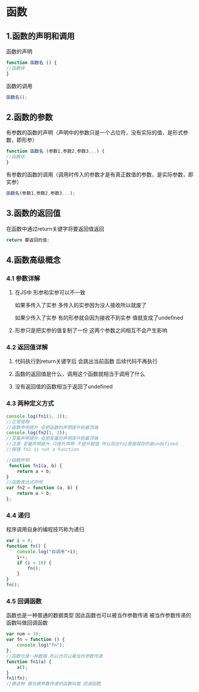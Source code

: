 # 函数

## 1.函数的声明和调用

函数的声明

```js
function 函数名 () {
//函数体
}
```

函数的调用

```js
函数名();
```

## 2.函数的参数

有参数的函数的声明（声明中的参数只是一个占位符，没有实际的值，是形式参数，即形参）

```js
function 函数名 (参数1,参数2,参数3...) {
//函数体
}
```

有参数的函数的调用（调用时传入的参数才是有真正数值的参数，是实际参数，即实参）

```js
函数名(参数1,参数2,参数3...);
```

## 3.函数的返回值

在函数中通过return关键字将要返回值返回

```js
return 要返回的值;
```

## 4.函数高级概念

### 4.1 参数详解

1. 在JS中 形参和实参可以不一致

    如果多传入了实参 多传入的实参因为没人接收所以就废了

    如果少传入了实参 有的形参就会因为接收不到实参 值就变成了undefined

2. 形参只是把实参的值复制了一份 这两个参数之间相互不会产生影响

### 4.2 返回值详解

1. 代码执行到return关键字后 会跳出当前函数 后续代码不再执行

2. 函数的返回值是什么，调用这个函数就相当于调用了什么

3. 没有返回值的函数相当于返回了undefined

### 4.3 两种定义方式

```js
console.log(fn1(1, 2));
//正常使用
//函数声明提升 会把函数的声明提升到最顶端
console.log(fn2(1, 2));
//变量声明提升 会把变量的声明提升到最顶端
//注意 变量声明提升 只提升声明 不提升赋值 所以现在fn2里面保存的是undefined
//报错 fn2 is not a function

//函数声明
 function fn1(a, b) {
    return a + b;
}
//函数表达式声明
var fn2 = function (a, b) {
    return a + b;
};
```

### 4.4 递归

程序调用自身的编程技巧称为递归

```js
var i = 0;
function fn() {
    console.log("自调用"+i);
    i++;
    if (i < 10) {
        fn();
    }
}
fn();
```

### 4.5 回调函数

函数也是一种普通的数据类型
因此函数也可以被当作参数传递
被当作参数传递的函数叫做回调函数

```js
var num = 10;
var fn = function () {
    console.log("fn");
};
//函数也是一种数据 所以也可以被当作参数传递
function fn1(a) {
    a();
}
fn1(fn);
//像这种 被当做参数传递的函数叫做 回调函数
```